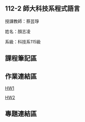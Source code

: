 ## 112-2 師大科技系程式語言

授課教師：蔡芸琤

姓名：顏志凌

系級：科技系115級

## 課程筆記區
## 作業連結區
[HW1](https://github.com/Chihlingna/PL/blob/main/HW1.py)

[HW2](https://github.com/Chihlingna/PL/blob/main/HW2/HW2.py)
## 專題連結區
 
